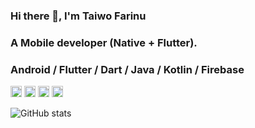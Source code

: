 ### Hi there 👋, I'm Taiwo Farinu

### A Mobile developer (Native + Flutter).

### Android / Flutter / Dart / Java / Kotlin / Firebase

[<img src='https://cdn.jsdelivr.net/npm/simple-icons@3.0.1/icons/github.svg' alt='github' height='18'>](https://github.com/petprog)  [<img src='https://cdn.jsdelivr.net/npm/simple-icons@3.0.1/icons/instagram.svg' alt='instagram' height='18'>](https://www.instagram.com/petprog/)  [<img src='https://cdn.jsdelivr.net/npm/simple-icons@3.0.1/icons/twitter.svg' alt='twitter' height='18'>](https://twitter.com/taiwofarinu)  [<img src='https://cdn.jsdelivr.net/npm/simple-icons@3.0.1/icons/stackoverflow.svg' alt='stackoverflow' height='18'>](https://stackoverflow.com/users/13462159/petprog)

![GitHub stats](https://github-readme-stats.vercel.app/api?username=zfinix&show_icons=true)  
